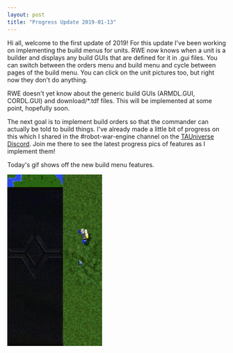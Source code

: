 ```yaml
---
layout: post
title: "Progress Update 2019-01-13"
---
```


Hi all, welcome to the first update of 2019! For this update I've been working on implementing the build menus for units. RWE now knows when a unit is a builder and displays any build GUIs that are defined for it in .gui files. You can switch between the orders menu and build menu and cycle between pages of the build menu. You can click on the unit pictures too, but right now they don't do anything.

RWE doesn't yet know about the generic build GUIs (ARMDL.GUI, CORDL.GUI) and download/\*.tdf files. This will be implemented at some point, hopefully soon.

The next goal is to implement build orders so that the commander can actually be told to build things. I've already made a little bit of progress on this which I shared in the #robot-war-engine channel on the [TAUniverse Discord][1]. Join me there to see the latest progress pics of features as I implement them!

Today's gif shows off the new build menu features. 

![2019-01-13-progress](/pics/progress-2019-01-13.gif)

[1]: https://discord.gg/uazXBBh
